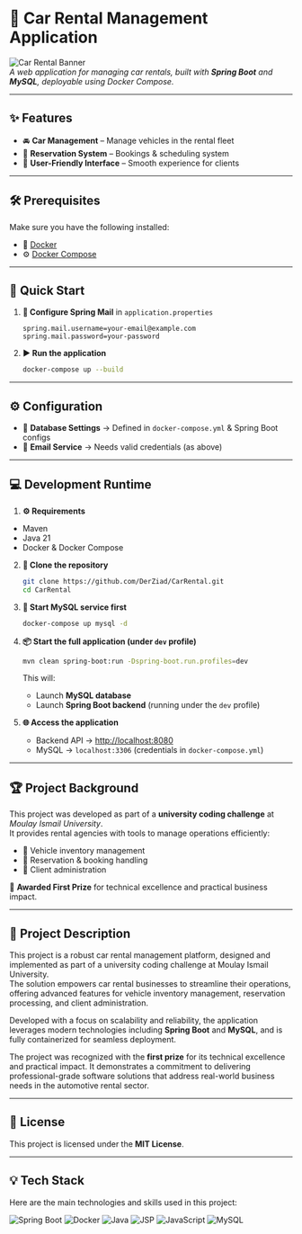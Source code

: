 # 🚗 Car Rental Management Application

![Car Rental Banner](https://www.topgear.com/sites/default/files/news-listicle/image/2018/01/ts4_1616.jpg)  
*A web application for managing car rentals, built with **Spring Boot** and **MySQL**, deployable using Docker Compose.*

---

## ✨ Features

- 🚘 **Car Management** – Manage vehicles in the rental fleet
- 📅 **Reservation System** – Bookings & scheduling system
- 👥 **User-Friendly Interface** – Smooth experience for clients

---

## 🛠️ Prerequisites

Make sure you have the following installed:

- 🐳 [Docker](https://www.docker.com/get-started)
- ⚙️ [Docker Compose](https://docs.docker.com/compose/)

---

## 🚀 Quick Start

1. **📧 Configure Spring Mail** in `application.properties`
   ```properties
   spring.mail.username=your-email@example.com
   spring.mail.password=your-password
   ```

2. **▶️ Run the application**
   ```bash
   docker-compose up --build
   ```

---

## ⚙️ Configuration

- 🔑 **Database Settings** → Defined in `docker-compose.yml` & Spring Boot configs
- 📧 **Email Service** → Needs valid credentials (as above)

---

## 💻 Development Runtime

1. **⚙️ Requirements**
- Maven
- Java 21
- Docker & Docker Compose

2. **📂 Clone the repository**
   ```bash
   git clone https://github.com/DerZiad/CarRental.git
   cd CarRental
   ```

3. **🐬 Start MySQL service first**
   ```bash
   docker-compose up mysql -d
   ```

4. **📦 Start the full application (under `dev` profile)**
   ```bash
   mvn clean spring-boot:run -Dspring-boot.run.profiles=dev
   ```

   This will:
    - Launch **MySQL database**
    - Launch **Spring Boot backend** (running under the `dev` profile)

5. **🌐 Access the application**
    - Backend API → [http://localhost:8080](http://localhost:8080)
    - MySQL → `localhost:3306` (credentials in `docker-compose.yml`)

---

## 🏆 Project Background

This project was developed as part of a **university coding challenge** at *Moulay Ismail University*.  
It provides rental agencies with tools to manage operations efficiently:

- 🚗 Vehicle inventory management
- 📅 Reservation & booking handling
- 👥 Client administration

🏅 **Awarded First Prize** for technical excellence and practical business impact.

---

## 📖 Project Description

This project is a robust car rental management platform, designed and implemented as part of a university coding challenge at Moulay Ismail University.  
The solution empowers car rental businesses to streamline their operations, offering advanced features for vehicle inventory management, reservation processing, and client administration.

Developed with a focus on scalability and reliability, the application leverages modern technologies including **Spring Boot** and **MySQL**, and is fully containerized for seamless deployment.

The project was recognized with the **first prize** for its technical excellence and practical impact. It demonstrates a commitment to delivering professional-grade software solutions that address real-world business needs in the automotive rental sector.

---

## 📜 License

This project is licensed under the **MIT License**.

---

## 💡 Tech Stack

Here are the main technologies and skills used in this project:

![Spring Boot](https://img.shields.io/badge/Spring_Boot-6DB33F?logo=springboot&logoColor=white&style=for-the-badge)
![Docker](https://img.shields.io/badge/Docker-2496ED?logo=docker&logoColor=white&style=for-the-badge)
![Java](https://img.shields.io/badge/Java-007396?logo=java&logoColor=white&style=for-the-badge)
![JSP](https://img.shields.io/badge/JSP-FF6F00?logo=java&logoColor=white&style=for-the-badge)
![JavaScript](https://img.shields.io/badge/JavaScript-F7DF1E?logo=javascript&logoColor=black&style=for-the-badge)
![MySQL](https://img.shields.io/badge/MySQL-4479A1?logo=mysql&logoColor=white&style=for-the-badge)
